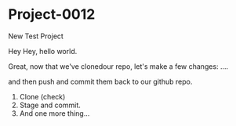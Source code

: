 # Project-0012
New Test Project

Hey Hey, hello world.

Great, 
now that we've clonedour repo, 
let's make a few changes: ....

and then push and commit them back to our github repo. 


1. Clone (check)
2. Stage and commit. 
3. And one more thing...
